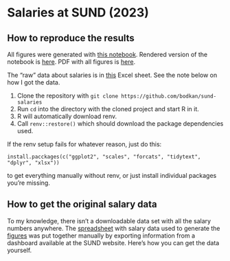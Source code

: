 Salaries at SUND (2023)
================

## How to reproduce the results

All figures were generated with [this notebook](salaries.Rmd). Rendered
version of the notebook is [here](salaries.md). PDF with all figures is
[here](salaries.pdf).

The “raw” data about salaries is in [this](salaries.xlsx) Excel sheet.
See the note below on how I got the data.

1.  Clone the repository with
    `git clone https://github.com/bodkan/sund-salaries`
2.  Run `cd` into the directory with the cloned project and start R in
    it.
3.  R will automatically download renv.
4.  Call `renv::restore()` which should download the package
    dependencies used.

If the renv setup fails for whatever reason, just do this:

    install.pacckages(c("ggplot2", "scales", "forcats", "tidytext", "dplyr", "xlsx"))

to get everything manually without renv, or just install individual
packages you’re missing.

## How to get the original salary data

To my knowledge, there isn’t a downloadable data set with all the salary
numbers anywhere. The [spreadsheet](salaries.xlsx) with salary data used
to generate the [figures](salaries.pdf) was put together manually by
exporting information from a dashboard available at the SUND website.
Here’s how you can get the data yourself.
